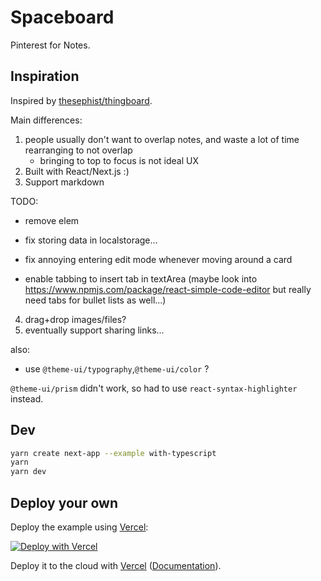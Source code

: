 # Spaceboard

Pinterest for Notes.

## Inspiration

Inspired by [thesephist/thingboard](https://github.com/thesephist/thingboard).

Main differences:

1. people usually don't want to overlap notes, and waste a lot of time rearranging to not overlap
   - bringing to top to focus is not ideal UX
2. Built with React/Next.js :)
3. Support markdown

TODO:

- remove elem
- fix storing data in localstorage...
- fix annoying entering edit mode whenever moving around a card

- enable tabbing to insert tab in textArea (maybe look into https://www.npmjs.com/package/react-simple-code-editor but really need tabs for bullet lists as well...)

4. drag+drop images/files?
5. eventually support sharing links...

also:

- use `@theme-ui/typography`,`@theme-ui/color` ?

`@theme-ui/prism` didn't work, so had to use `react-syntax-highlighter` instead.

## Dev

```bash
yarn create next-app --example with-typescript
yarn
yarn dev
```

## Deploy your own

Deploy the example using [Vercel](https://vercel.com):

[![Deploy with Vercel](https://vercel.com/button)](https://vercel.com/import/project?template=https://github.com/vercel/next.js/tree/canary/examples/with-typescript)

Deploy it to the cloud with [Vercel](https://vercel.com/import?filter=next.js&utm_source=github&utm_medium=readme&utm_campaign=next-example) ([Documentation](https://nextjs.org/docs/deployment)).

